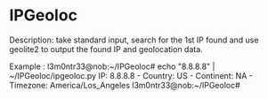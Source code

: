 # IPGeoloc

Description: take standard input, search for the 1st IP found and use geolite2 to output the found IP and geolocation data.

Example :
l3m0ntr33@nob:~/IPGeoloc# echo "8.8.8.8" | ~/IPGeoloc/ipgeoloc.py
IP: 8.8.8.8 -  Country: US -  Continent: NA -  Timezone: America/Los_Angeles
l3m0ntr33@nob:~/IPGeoloc#

